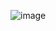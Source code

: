 ![image](https://user-images.githubusercontent.com/99639312/163024288-ce210d9e-92cd-49ec-b05c-d528cb6d0cff.png)
